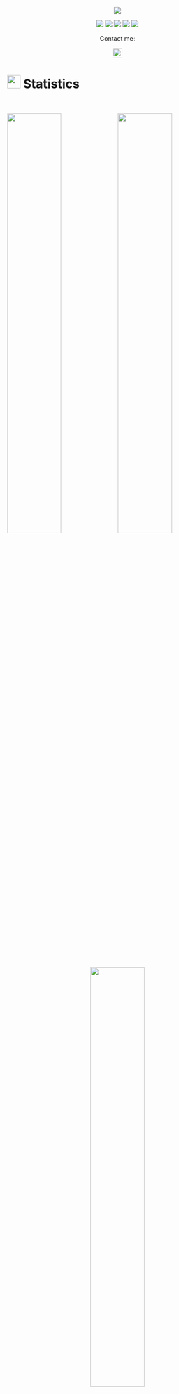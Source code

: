 <p align="center">
  <a href="https://github.com/DenverCoder1/readme-typing-svg"><img src="https://readme-typing-svg.herokuapp.com?lines=Hello,+World!;My+name+is+Milovan.;I+love+coding.;&center=true&width=500&height=50"></a>
</p>

<p>
<div align="center">
  <img src="https://img.shields.io/badge/c%23-61046C.svg?style=for-the-badge&logo=c-sharp&logoColor=white">
  <img src="https://img.shields.io/badge/Python-3670A0?style=for-the-badge&logo=python&logoColor=ffdd54">
  <img src="https://img.shields.io/badge/JavaScript-6F270C.svg?style=for-the-badge&logo=javascript&logoColor=F7E017">
  <img src="https://img.shields.io/badge/HTML5-F26624.svg?style=for-the-badge&logo=html5&logoColor=white">
  <img src="https://img.shields.io/badge/CSS-2465F1.svg?style=for-the-badge&logo=CSS3&logoColor=white">
</div>
</p>

<p align="center">Contact me:</p>
<p>
<div align="center">	
	<a href="https://www.linkedin.com/in/milovan-aleksic-7810b3263/" rel="nofollow">
  		<img alt=" LinkedIn" width="22px" src="https://raw.githubusercontent.com/peterthehan/peterthehan/master/assets/linkedin.svg" style="max-width: 100%;">
	</a>
</p>
</div>
</p>

# <img src="https://media4.giphy.com/media/MIGbtLZoVjbl0bYbAd/giphy.gif?cid=ecf05e472t2h0i8d7dcjaoau9iqtchhr899hxmpxzzgc7lyw&rid=giphy.gif" width="30"> Statistics


<br/>
<p align="left">
    <img width="49.5%" src="https://github-readme-stats.vercel.app/api?username=Comi15&show_icons=true&theme=transparentl&hide_border=true&count_private=true">
    <img width="49.5%" src="https://github-readme-streak-stats.herokuapp.com/?user=Comi15&show_icons=true&theme=transparentl&hide_border=true&count_private=true">	
</p>

<p align="center">  
    <img width="49.5%" src="https://github-readme-stats.vercel.app/api/top-langs/?username=Comi15&theme=transparentl&hide_border=true&include_all_commits=true&count_private=true&layout=compact">  
</p>


## <img src="https://user-images.githubusercontent.com/82110564/189553856-2e7f8f30-80b4-484f-bfaa-9e5eb10f24e5.gif" width="30">About Me
Currently a final year student at Faculty of Technical Sciences, Department of Applied Software Engineering.Enroled in 2019. Since than developed a passion for web development, especially Web Api using <b>.NET</b> framework for the backend and <b>HTML</b>,<b>CSS</b> and <b>JavaScript(jQuery)</b> for the frontend.Worked on a few college projects using <b>Python</b>.Done a good amount of work in <b>C# WCF</b>,<b>C#</b> object-oriented programming in general.Currently learning <b>React</b> framework and looking to expand my knowledge in backend and frontend with <b>REST</b> Api architecture.
